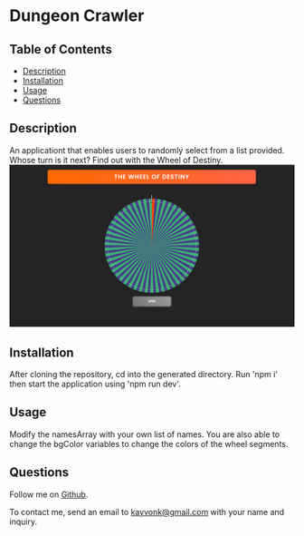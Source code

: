 # Dungeon Crawler

## Table of Contents
* [Description](#description)
* [Installation](#installation)
* [Usage](#usage)
* [Questions](#questions)

## Description
An applicationt that enables users to randomly select from a list provided. Whose turn is it next? Find out with the Wheel of Destiny.
![MainThumbnail](./public/WheelOfDestinyThumbnail.PNG)

## Installation
After cloning the repository, cd into the generated directory. Run 'npm i' then start the application using 'npm run dev'.

## Usage
Modify the namesArray with your own list of names. You are also able to change the bgColor variables to change the colors of the wheel segments.

## Questions
Follow me on [Github](https://github.com/Kayvonk).

To contact me, send an email to kayvonk@gmail.com with your name and inquiry.